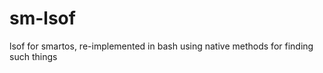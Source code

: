 sm-lsof
=======

lsof for smartos, re-implemented in bash using native methods for finding such things
